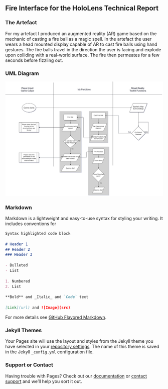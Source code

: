 ## Fire Interface for the HoloLens Technical Report

### The Artefact
For my artefact I produced an augmented reality (AR) game based on the mechanic of casting a fire ball as a magic spell. In the artefact the user wears a head mounted display capable of AR to cast fire balls using hand gestures. The fire balls travel in the direction the user is facing and explode upon colliding with a real-world surface. The fire then permeates for a few seconds before fizzling out. 

### UML Diagram
<img src="https://github.com/1ByteMemory/ArtefactTechReport.github.io/blob/master/AR_UML.png" alt="UML">

### Markdown

Markdown is a lightweight and easy-to-use syntax for styling your writing. It includes conventions for

```markdown
Syntax highlighted code block

# Header 1
## Header 2
### Header 3

- Bulleted
- List

1. Numbered
2. List

**Bold** and _Italic_ and `Code` text

[Link](url) and ![Image](src)
```

For more details see [GitHub Flavored Markdown](https://guides.github.com/features/mastering-markdown/).

### Jekyll Themes

Your Pages site will use the layout and styles from the Jekyll theme you have selected in your [repository settings](https://github.com/1ByteMemory/ArtefactTechReport.github.io/settings). The name of this theme is saved in the Jekyll `_config.yml` configuration file.

### Support or Contact

Having trouble with Pages? Check out our [documentation](https://help.github.com/categories/github-pages-basics/) or [contact support](https://github.com/contact) and we’ll help you sort it out.
